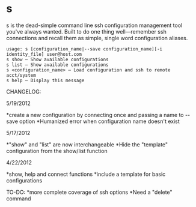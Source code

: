 s
=

s is the dead-simple command line ssh configuration management tool you've always wanted. Built to do one thing well—remember ssh connections and recall them as simple, single word configuration aliases. 

	usage: s [configuration_name|--save configuration_name][-i identity_file] user@host.com
	s show — Show available configurations
	s list — Show available configurations
	s <configuration_name> — Load configuration and ssh to remote acct/system
	s help — Display this message

CHANGELOG:

5/19/2012

*create a new configuration by connecting once and passing a name to --save option
*Humanized error when configuration name doesn't exist


5/17/2012

*"show" and "list" are now interchangeable
*Hide the "template" configuration from the show/list function


4/22/2012

*show, help and connect functions
*include a template for basic configurations

TO-DO:
*more complete coverage of ssh options
*Need a "delete" command

	

